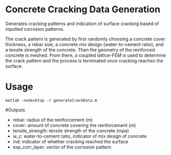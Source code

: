 # Concrete Cracking Data Generation
Generates cracking patterns and indication of surface cracking based of inputted corrosion patterns.

The crack pattern is generated by first randomly choosing a concrete cover thickness, a rebar size, a concrete mix design (water-to-cement ratio), and a tensile strength of the concrete. Then the geometry of the reinforced concrete is meshed. From there, a coupled lattice-FEM is used to determine the crack pattern and the process is terminated once cracking reaches the surface.

# Usage
```
matlab -nodesktop -r generateCrackData.m
```

#Outputs
- rebar: radius of the reinforcement (m)
- cover: amount of concrete covering the reinforcement (m)
- tensile_strength: tensile strength of the concrete (mpa)
- w_c: water-to-cement ratio, indicator of mix design of concrete
- ind: indicator of whether cracking reached the surface
- exp_corr_layer: vector of the corrosion pattern
